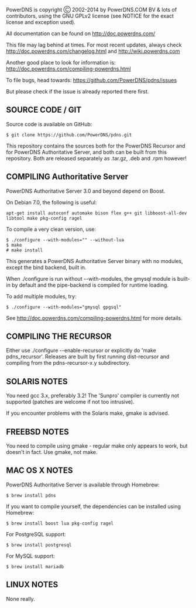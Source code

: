 PowerDNS is copyright Ⓒ 2002-2014 by PowerDNS.COM BV & lots of
contributors, using the GNU GPLv2 license (see NOTICE for the
exact license and exception used).

All documentation can be found on http://doc.powerdns.com/

This file may lag behind at times. For most recent updates, always check
http://doc.powerdns.com/changelog.html and http://wiki.powerdns.com

Another good place to look for information is:
http://doc.powerdns.com/compiling-powerdns.html

To file bugs, head towards:
https://github.com/PowerDNS/pdns/issues

But please check if the issue is already reported there first.

SOURCE CODE / GIT
-----------------

Source code is available on GitHub:

    $ git clone https://github.com/PowerDNS/pdns.git
    
This repository contains the sources both for the PowerDNS Recursor and for PowerDNS Authoritative Server,
and both can be built from this repository. Both are released separately as .tar.gz, .deb and .rpm however!

COMPILING Authoritative Server
------------------------------
PowerDNS Authoritative Server 3.0 and beyond depend on Boost.

On Debian 7.0, the following is useful:

    apt-get install autoconf automake bison flex g++ git libboost-all-dev libtool make pkg-config ragel
    
To compile a very clean version, use:

    $ ./configure --with-modules="" --without-lua
    $ make
    # make install

This generates a PowerDNS Authoritative Server binary with no modules, except the bind backend,
built in.

When ./configure is run without --with-modules, the gmysql module is
built-in by default and the pipe-backend is compiled for runtime loading.

To add multiple modules, try:

    $ ./configure --with-modules="gmysql gpgsql"

See http://doc.powerdns.com/compiling-powerdns.html for more details.

COMPILING THE RECURSOR
----------------------
Either use ./configure --enable-recursor or explicitly do 'make pdns_recursor'. Releases
are built by first running dist-recursor and compiling from the pdns-recursor-x.y subdirectory.

SOLARIS NOTES
-------------
You need gcc 3.x, preferably 3.2! The 'Sunpro' compiler is currently not
supported (patches are welcome if not too intrusive).

If you encounter problems with the Solaris make, gmake is advised.

FREEBSD NOTES
-------------
You need to compile using gmake - regular make only appears to work, but doesn't in fact. Use gmake, not make.

MAC OS X NOTES
--------------

PowerDNS Authoritative Server is available through Homebrew:

    $ brew install pdns

If you want to compile yourself, the dependencies can be installed using
Homebrew:

    $ brew install boost lua pkg-config ragel

For PostgreSQL support:

    $ brew install postgresql

For MySQL support:

    $ brew install mariadb

LINUX NOTES
-----------
None really.


